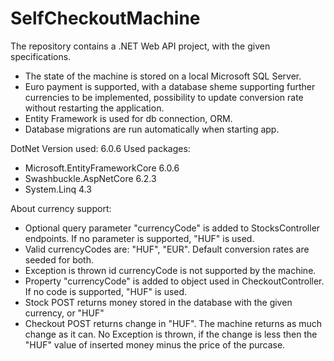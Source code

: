 # SelfCheckoutMachine

The repository contains a .NET Web API project, with the given specifications.

- The state of the machine is stored on a local Microsoft SQL Server.
- Euro payment is supported, with a database sheme supporting further currencies to be implemented, possibility to update conversion rate without restarting the application.
- Entity Framework is used for db connection, ORM.
- Database migrations are run automatically when starting app.

DotNet Version used: 6.0.6
Used packages:
- Microsoft.EntityFrameworkCore 6.0.6
- Swashbuckle.AspNetCore 6.2.3
- System.Linq 4.3

About currency support:
- Optional query parameter "currencyCode" is added to StocksController endpoints. If no parameter is supported, "HUF" is used.
- Valid currencyCodes are: "HUF", "EUR". Default conversion rates are seeded for both.
- Exception is thrown id currencyCode is not supported by the machine.
- Property "currencyCode" is added to object used in CheckoutController. If no code is supported, "HUF" is used.
- Stock POST returns money stored in the database with the given currency, or "HUF"
- Checkout POST returns change in "HUF". The machine returns as much change as it can. 
  No Exception is thrown, if the change is less then the "HUF" value of inserted money minus the price of the purcase.

